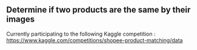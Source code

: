 ## Determine if two products are the same by their images

Currently participating to the following Kaggle competition : https://www.kaggle.com/competitions/shopee-product-matching/data



